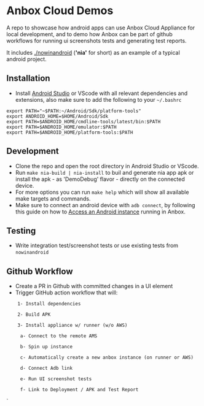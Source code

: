 # Anbox Cloud Demos

A repo to showcase how android apps can use Anbox Cloud Appliance for local development, and to demo how Anbox can be part of github workflows for running ui screenshots tests and generating test reports.

It includes [./nowinandroid](https://github.com/android/nowinandroid) (**'nia'** for short) as an example of a typical android project.

## Installation

- Install [Android Studio](https://developer.android.com/studio) or VScode with all relevant dependencies and extensions, also make sure to add the following to your `~/.bashrc`

```
export PATH="~$PATH:~/Android/Sdk/platform-tools"
export ANDROID_HOME=$HOME/Android/Sdk
export PATH=$ANDROID_HOME/cmdline-tools/latest/bin:$PATH
export PATH=$ANDROID_HOME/emulator:$PATH
export PATH=$ANDROID_HOME/platform-tools:$PATH
```

## Development

- Clone the repo and open the root directory in Android Studio or VScode.
- Run `make nia-build | nia-install` to buil and generate nia app apk or install the apk - as 'DemoDebug' flavor - directly on the connected device.
- For more options you can run `make help` which will show all available make targets and commands.
- Make sure to connect an android device with `adb connect`, by following this guide on how to [Access an Android instance](https://documentation.ubuntu.com/anbox-cloud/howto/android/access-android-instance/#access-the-android-instance-using-anbox-connect) running in Anbox.

 
## Testing

- Write integration test/screenshot tests or use existing tests from `nowinandroid`

## Github Workflow

- Create a PR in Github with committed changes in a UI element
- Trigger GitHub action workflow that will:
```
    1- Install dependencies

    2- Build APK

    3- Install appliance w/ runner (w/o AWS)

     a- Connect to the remote AMS

     b- Spin up instance

     c- Automatically create a new anbox instance (on runner or AWS)

     d- Connect Adb link

     e- Run UI screenshot tests

     f- Link to Deployment / APK and Test Report
```
`
     
